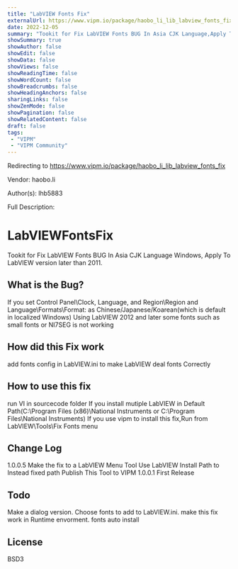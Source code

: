 ```yaml
---
title: "LabVIEW Fonts Fix"
externalUrl: https://www.vipm.io/package/haobo_li_lib_labview_fonts_fix
date: 2022-12-05
summary: "Tookit for Fix LabVIEW Fonts BUG In Asia CJK Language,Apply To LabVIEW version later than 2011."
showSummary: true
showAuthor: false
showEdit: false
showData: false
showViews: false
showReadingTime: false
showWordCount: false
showBreadcrumbs: false
showHeadingAnchors: false
sharingLinks: false
showZenMode: false
showPagination: false
showRelatedContent: false
draft: false
tags:
 - "VIPM"
 - "VIPM Community"
---
```


Redirecting to https://www.vipm.io/package/haobo_li_lib_labview_fonts_fix

Vendor: haobo.li

Author(s): lhb5883
 
Full Description:
# LabVIEWFontsFix
Tookit for Fix LabVIEW Fonts BUG In Asia CJK Language Windows, Apply To LabVIEW version later than 2011.

## What is the Bug?
If you set Control Panel\\Clock, Language, and Region\\Region and Language\\Formats\\Format: as Chinese/Japanese/Koarean(which is default in localized Windows)
Using LabVIEW 2012 and later some fonts such as small fonts or NI7SEG is not working

## How did this Fix work
add fonts config in LabVIEW.ini to make LabVIEW deal fonts Correctly 

## How to use this fix

run VI in sourcecode folder
If you install mutiple LabVIEW in Default Path(C:\\Program Files (x86)\\National Instruments or C:\\Program Files\\National Instruments) 
If you use vipm to install this fix,Run from LabVIEW\\Tools\\Fix Fonts menu

## Change Log
1.0.0.5
Make the fix to a LabVIEW Menu Tool
Use LabVIEW Install Path to Instead fixed path
Publish This Tool to VIPM
1.0.0.1
First Release

## Todo
Make a dialog version.
Choose fonts to add to LabVIEW.ini.
make this fix work in Runtime envorment.
fonts auto install
## License
BSD3
